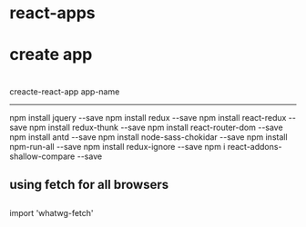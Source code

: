 # react-apps

#
# create app
#
creacte-react-app app-name

------------------

npm install jquery --save
npm install redux --save
npm install react-redux --save
npm install redux-thunk --save
npm install react-router-dom --save
npm install antd --save
npm install  node-sass-chokidar --save
npm install  npm-run-all --save
npm install  redux-ignore --save
npm i react-addons-shallow-compare --save


##
## using fetch for all browsers
##
import 'whatwg-fetch'
